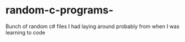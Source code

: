 # random-c-programs-
Bunch of random c# files I had laying around probably from when I was learning to code
